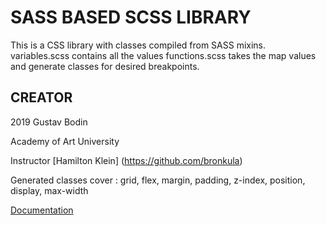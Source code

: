 #  SASS BASED SCSS LIBRARY

This is a CSS library with classes compiled from SASS mixins.
variables.scss contains all the values functions.scss takes the map values and generate classes for desired breakpoints. 

## CREATOR

2019 Gustav Bodin

Academy of Art University 

Instructor [Hamilton Klein] (https://github.com/bronkula)

Generated classes cover     : grid, flex, margin, padding, z-index, position, display, max-width

[Documentation](https://mannenpag.github.io/sass-library/)
